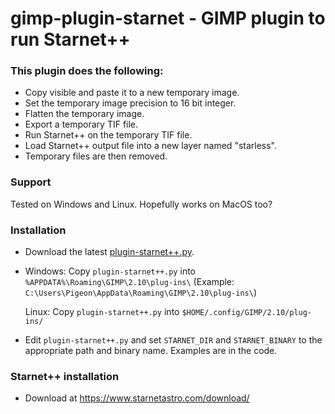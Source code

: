 # gimp-plugin-starnet - GIMP plugin to run Starnet++  

### This plugin does the following:
- Copy visible and paste it to a new temporary image.
- Set the temporary image precision to 16 bit integer.
- Flatten the temporary image.
- Export a temporary TIF file.
- Run Starnet++ on the temporary TIF file.
- Load Starnet++ output file into a new layer named "starless".
- Temporary files are then removed.

### Support
Tested on Windows and Linux. Hopefully works on MacOS too?

### Installation
- Download the latest [plugin-starnet++.py](https://raw.githubusercontent.com/pigeond/gimp-plugin-starnet/master/plugin-starnet%2B%2B.py).
- Windows: Copy `plugin-starnet++.py` into `%APPDATA%\Roaming\GIMP\2.10\plug-ins\` (Example: `C:\Users\Pigeon\AppData\Roaming\GIMP\2.10\plug-ins\`)

  Linux: Copy `plugin-starnet++.py` into `$HOME/.config/GIMP/2.10/plug-ins/`
- Edit `plugin-starnet++.py` and set `STARNET_DIR` and `STARNET_BINARY` to the appropriate path and binary name. Examples are in the code.

### Starnet++ installation
- Download at https://www.starnetastro.com/download/

